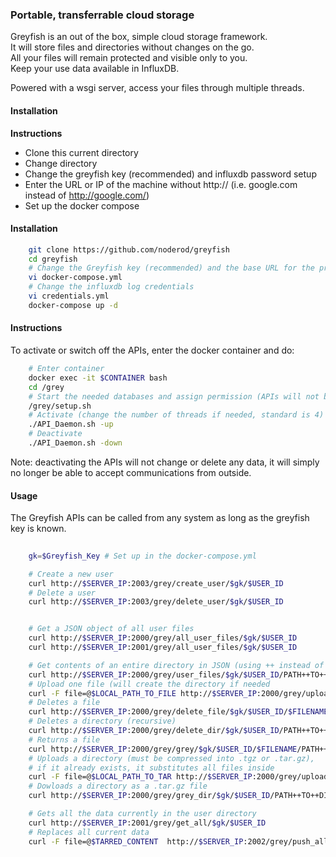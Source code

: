 ### Portable, transferrable cloud storage

Greyfish is an out of the box, simple cloud storage framework.  
It will store files and directories without changes on the go.  
All your files will remain protected and visible only to you.  
Keep your use data available in InfluxDB.

Powered with a wsgi server, access your files through multiple threads. 


#### Installation 


**Instructions**  
* Clone this current directory
* Change directory
* Change the greyfish key (recommended) and influxdb password setup
* Enter the URL or IP of the machine without http:// (i.e. google.com instead of http://google.com/)
* Set up the docker compose


#### Installation  

```bash
	git clone https://github.com/noderod/greyfish
	cd greyfish
	# Change the Greyfish key (recommended) and the base URL for the project
	vi docker-compose.yml
	# Change the influxdb log credentials
	vi credentials.yml
	docker-compose up -d
```


#### Instructions  

To activate or switch off the APIs, enter the docker container and do:  

```bash
	# Enter container
	docker exec -it $CONTAINER bash
	cd /grey
	# Start the needed databases and assign permission (APIs will not be started)
	/grey/setup.sh
	# Activate (change the number of threads if needed, standard is 4)
	./API_Daemon.sh -up
	# Deactivate
	./API_Daemon.sh -down
```

Note: deactivating the APIs will not change or delete any data, it will simply no longer be able to accept communications from outside.


#### Usage 

The Greyfish APIs can be called from any system as long as the greyfish key is known.  


```bash
	
	gk=$Greyfish_Key # Set up in the docker-compose.yml

	# Create a new user
	curl http://$SERVER_IP:2003/grey/create_user/$gk/$USER_ID
	# Delete a user
	curl http://$SERVER_IP:2003/grey/delete_user/$gk/$USER_ID


	# Get a JSON object of all user files
	curl http://$SERVER_IP:2000/grey/all_user_files/$gk/$USER_ID
	curl http://$SERVER_IP:2001/grey/all_user_files/$gk/$USER_ID

	# Get contents of an entire directory in JSON (using ++ instead of / for paths)
	curl http://$SERVER_IP:2000/grey/user_files/$gk/$USER_ID/PATH++TO++DIR
	# Upload one file (will create the directory if needed
	curl -F file=@$LOCAL_PATH_TO_FILE http://$SERVER_IP:2000/grey/upload/$gk/$USER_ID/PATH++TO++DIR
	# Deletes a file
	curl http://$SERVER_IP:2000/grey/delete_file/$gk/$USER_ID/$FILENAME/PATH++TO++DIR
	# Deletes a directory (recursive)
	curl http://$SERVER_IP:2000/grey/delete_dir/$gk/$USER_ID/PATH++TO++DIR
	# Returns a file
	curl http://$SERVER_IP:2000/grey/grey/$gk/$USER_ID/$FILENAME/PATH++TO++DIR
	# Uploads a directory (must be compressed into .tgz or .tar.gz),
	# if it already exists, it substitutes all files inside
	curl -F file=@$LOCAL_PATH_TO_TAR http://$SERVER_IP:2000/grey/upload_dir/$gk/$USER_ID/PATH++TO++DIR
	# Dowloads a directory as a .tar.gz file
	curl http://$SERVER_IP:2000/grey/grey_dir/$gk/$USER_ID/PATH++TO++DIR

	# Gets all the data currently in the user directory
	curl http://$SERVER_IP:2001/grey/get_all/$gk/$USER_ID
	# Replaces all current data
	curl -F file=@$TARRED_CONTENT  http://$SERVER_IP:2002/grey/push_all/$gk/$USER_ID


``` 

